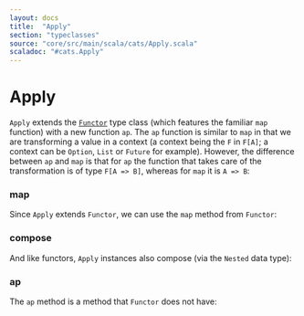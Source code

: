 ```yaml
---
layout: docs
title:  "Apply"
section: "typeclasses"
source: "core/src/main/scala/cats/Apply.scala"
scaladoc: "#cats.Apply"
---
```

# Apply

`Apply` extends the [`Functor`](functor.html) type class (which features the familiar `map`
function) with a new function `ap`. The `ap` function is similar to `map`
in that we are transforming a value in a context (a context being the `F` in `F[A]`;
a context can be `Option`, `List` or `Future` for example).
However, the difference between `ap` and `map` is that for `ap` the function that
takes care of the transformation is of type `F[A => B]`, whereas for `map` it is `A => B`:


### map

Since `Apply` extends `Functor`, we can use the `map` method from `Functor`:

### compose

And like functors, `Apply` instances also compose (via the `Nested` data type):


### ap
The `ap` method is a method that `Functor` does not have:

